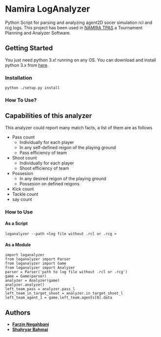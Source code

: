 # Namira LogAnalyzer
Python Script for parsing and analyzing agent2D socer simulation rcl and rcg logs. This project has been used in [NAMIRA TPAS](https://github.com/Farzin-Negahbani/Namira_TPAS)
a Tournament Planning and Analyzer Software.

## Getting Started

You just need python 3.x! running on any OS. You can download and install python 3.x from [here](https://www.python.org/downloads/).
### Installation
    python ./setup.py install
<!-- ### Uninstallation
    python ./setup.py uninstall -->
### How To Use?
## Capabilities of this analyzer

This analyzer could report many match facts, a list of them are as follows
- Pass count 
  - Individually for each player
  - In any self-defined reigon of the playing ground
  - Pass efficiency of team
- Shoot count
  - Individually for each player
  - Shoot efficiency of team
- Possesion 
  - In any desired reigon of the playing ground
  - Possesion on defined reigons
- Kick count
- Tackle count
- say count
### How to Use
#### As a Script
    loganalyzer --path <log file without .rcl or .rcg >
#### As a Module
    import loganalyzer
    from loganalyzer import Parser
    from loganalyzer import Game
    from loganalyzer import Analyzer
    parser = Parser('path to log file without .rcl or .rcg')
    game = Game(parser)
    analyzer = Analyzer(game)
    analyzer.analyze()
    left_team_pass = analyzer.pass_l 
    left_team_in_target_shoot = analyzer.in_target_shoot_l 
    left_team_agent_1 = game.left_team.agents[0].data 
## Authors

* **[Farzin Negahbani](https://github.com/Farzin-Negahbani)** 
* **[Shahryar Bahmai](https://github.com/shahryarbhm)**  
